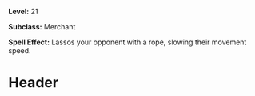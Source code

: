 <!-- TITLE: Skill: Snaring Rope -->
<!-- SUBTITLE:  -->

**Level:** 21

**Subclass:** Merchant

**Spell Effect:** Lassos your opponent with a rope, slowing their movement speed.

# Header